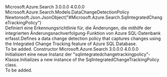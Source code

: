 <Type Name="SqlIntegratedChangeTrackingPolicy" FullName="Microsoft.Azure.Search.Models.SqlIntegratedChangeTrackingPolicy">
  <TypeSignature Language="C#" Value="public class SqlIntegratedChangeTrackingPolicy : Microsoft.Azure.Search.Models.DataChangeDetectionPolicy" />
  <TypeSignature Language="ILAsm" Value=".class public auto ansi beforefieldinit SqlIntegratedChangeTrackingPolicy extends Microsoft.Azure.Search.Models.DataChangeDetectionPolicy" />
  <TypeSignature Language="DocId" Value="T:Microsoft.Azure.Search.Models.SqlIntegratedChangeTrackingPolicy" />
  <TypeSignature Language="VB.NET" Value="Public Class SqlIntegratedChangeTrackingPolicy&#xA;Inherits DataChangeDetectionPolicy" />
  <TypeSignature Language="F#" Value="type SqlIntegratedChangeTrackingPolicy = class&#xA;    inherit DataChangeDetectionPolicy" />
  <AssemblyInfo>
    <AssemblyName>Microsoft.Azure.Search</AssemblyName>
    <AssemblyVersion>3.0.0.0</AssemblyVersion>
    <AssemblyVersion>4.0.0.0</AssemblyVersion>
  </AssemblyInfo>
  <Base>
    <BaseTypeName>Microsoft.Azure.Search.Models.DataChangeDetectionPolicy</BaseTypeName>
  </Base>
  <Interfaces />
  <Attributes>
    <Attribute>
      <AttributeName>Newtonsoft.Json.JsonObject("#Microsoft.Azure.Search.SqlIntegratedChangeTrackingPolicy")</AttributeName>
    </Attribute>
  </Attributes>
  <Docs>
    <summary>
            <span data-ttu-id="49262-101">Definiert eine Erkennungsrichtlinie für, die Änderungen, die mithilfe der integrierten Änderungsnachverfolgung-Funktion von Azure SQL-Datenbank erfasst.</span><span class="sxs-lookup"><span data-stu-id="49262-101">Defines a data change detection policy that captures changes using the Integrated Change Tracking feature of Azure SQL Database.</span></span>
            </summary>
    <remarks>To be added.</remarks>
  </Docs>
  <Members>
    <Member MemberName=".ctor">
      <MemberSignature Language="C#" Value="public SqlIntegratedChangeTrackingPolicy ();" />
      <MemberSignature Language="ILAsm" Value=".method public hidebysig specialname rtspecialname instance void .ctor() cil managed" />
      <MemberSignature Language="DocId" Value="M:Microsoft.Azure.Search.Models.SqlIntegratedChangeTrackingPolicy.#ctor" />
      <MemberSignature Language="VB.NET" Value="Public Sub New ()" />
      <MemberType>Constructor</MemberType>
      <AssemblyInfo>
        <AssemblyName>Microsoft.Azure.Search</AssemblyName>
        <AssemblyVersion>3.0.0.0</AssemblyVersion>
        <AssemblyVersion>4.0.0.0</AssemblyVersion>
      </AssemblyInfo>
      <Parameters />
      <Docs>
        <summary>
            <span data-ttu-id="49262-102">Initialisiert eine neue Instanz der "sqlintegratedchangetrackingpolicy"-Klasse.</span><span class="sxs-lookup"><span data-stu-id="49262-102">Initializes a new instance of the SqlIntegratedChangeTrackingPolicy class.</span></span>
            </summary>
        <remarks>To be added.</remarks>
      </Docs>
    </Member>
  </Members>
</Type>
